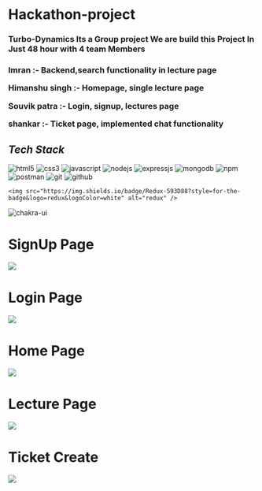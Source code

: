 

   <h1>Hackathon-project</h1>
   <h3>Turbo-Dynamics Its a Group project We are build this Project In Just 48 hour with 4 team Members<h3/>
  <p>Imran :- Backend,search functionality in lecture page</p>
  <p>Himanshu singh :- Homepage, single lecture page</p>
  <p>Souvik patra :- Login, signup, lectures page</p>
  <p>shankar :- Ticket page, implemented chat functionality</p>
  
   <h2><i>Tech Stack</i></h2>

<p>
    <img src="https://img.shields.io/badge/HTML5-E34F26?style=for-the-badge&logo=html5&logoColor=white" alt="html5" />
    <img src="https://img.shields.io/badge/CSS3-1572B6?style=for-the-badge&logo=css3&logoColor=white" alt="css3" />
    <img src="https://img.shields.io/badge/JavaScript-323330?style=for-the-badge&logo=javascript&logoColor=F7DF1E" alt="javascript" />
    <img src="https://img.shields.io/badge/Next.js-339933?style=for-the-badge&logo=nodedotjs&logoColor=white" alt="nodejs" />
    <img src="https://img.shields.io/badge/Express.js-000000?style=for-the-badge&logo=express&logoColor=white" alt="expressjs" />
    <img src="https://img.shields.io/badge/MongoDB-4EA94B?style=for-the-badge&logo=mongodb&logoColor=white" alt="mongodb" />
    <img src="https://img.shields.io/badge/npm-CB3837?style=for-the-badge&logo=npm&logoColor=white" alt="npm" />
    <img src="https://img.shields.io/badge/Postman-FF6C37?style=for-the-badge&logo=Postman&logoColor=white" alt="postman" />
    <img src="https://img.shields.io/badge/Git-f44d27?style=for-the-badge&logo=git&logoColor=white" alt="git" />
    <img src="https://img.shields.io/badge/GitHub-100000?style=for-the-badge&logo=github&logoColor=white" alt="github" />

    <img src="https://img.shields.io/badge/Redux-593D88?style=for-the-badge&logo=redux&logoColor=white" alt="redux" />
  <img src="https://img.shields.io/badge/Chakra%20UI-3bc7bd?style=for-the-badge&logo=chakraui&logoColor=white" alt="chakra-ui" />


</p>
  
  <h1>SignUp Page</h1>
  <img src="https://i.postimg.cc/qMLgs8ZW/Screenshot-2022-12-23-133645.jpg" />
  <h1>Login Page </h1>
   <img src="https://i.postimg.cc/vZ0zNxDN/Screenshot-2022-12-23-134745.jpg" />
   <h1>Home Page </h1>
  <img src="https://i.postimg.cc/qqBYKVFt/Screenshot-2022-12-23-140037.jpg" />
  
   <h1>Lecture Page </h1>
  <img src="https://i.postimg.cc/0yvtKqJ9/Screenshot-2022-12-23-140248.jpg" />
  
  <h1>Ticket Create </h1>
  <img src="https://i.postimg.cc/J4wgjz6k/Screenshot-2022-12-23-143955.jpg" />

